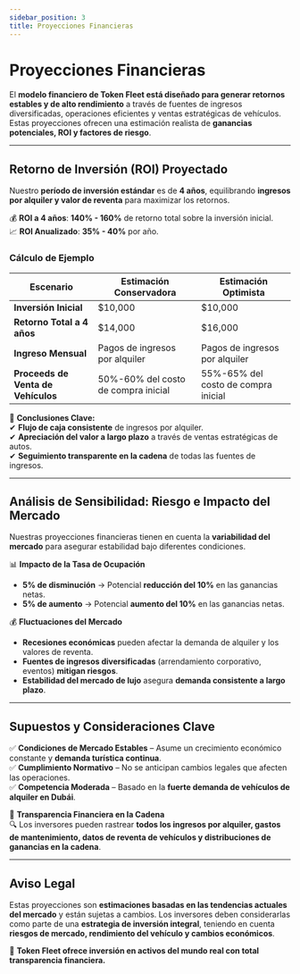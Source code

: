 ```yaml
---
sidebar_position: 3
title: Proyecciones Financieras
---
```


# Proyecciones Financieras  

El **modelo financiero de Token Fleet está diseñado para generar retornos estables y de alto rendimiento** a través de fuentes de ingresos diversificadas, operaciones eficientes y ventas estratégicas de vehículos. Estas proyecciones ofrecen una estimación realista de **ganancias potenciales, ROI y factores de riesgo**.

---

## **Retorno de Inversión (ROI) Proyectado**  

Nuestro **período de inversión estándar** es de **4 años**, equilibrando **ingresos por alquiler y valor de reventa** para maximizar los retornos.  

💰 **ROI a 4 años**: **140% - 160%** de retorno total sobre la inversión inicial.  
📈 **ROI Anualizado**: **35% - 40%** por año.  

### **Cálculo de Ejemplo**  

| **Escenario**       | **Estimación Conservadora** | **Estimación Optimista** |
|--------------------|-------------------------|-------------------------|
| **Inversión Inicial** | $10,000                 | $10,000                 |
| **Retorno Total a 4 años** | $14,000                 | $16,000                 |
| **Ingreso Mensual** | Pagos de ingresos por alquiler | Pagos de ingresos por alquiler |
| **Proceeds de Venta de Vehículos** | 50%-60% del costo de compra inicial | 55%-65% del costo de compra inicial |

📌 **Conclusiones Clave:**  
✔ **Flujo de caja consistente** de ingresos por alquiler.  
✔ **Apreciación del valor a largo plazo** a través de ventas estratégicas de autos.  
✔ **Seguimiento transparente en la cadena** de todas las fuentes de ingresos.  

---

## **Análisis de Sensibilidad: Riesgo e Impacto del Mercado**  

Nuestras proyecciones financieras tienen en cuenta la **variabilidad del mercado** para asegurar estabilidad bajo diferentes condiciones.  

📊 **Impacto de la Tasa de Ocupación**  
- **5% de disminución** → Potencial **reducción del 10%** en las ganancias netas.  
- **5% de aumento** → Potencial **aumento del 10%** en las ganancias netas.  

💰 **Fluctuaciones del Mercado**  
- **Recesiones económicas** pueden afectar la demanda de alquiler y los valores de reventa.  
- **Fuentes de ingresos diversificadas** (arrendamiento corporativo, eventos) **mitigan riesgos**.  
- **Estabilidad del mercado de lujo** asegura **demanda consistente a largo plazo**.  

---

## **Supuestos y Consideraciones Clave**  

✅ **Condiciones de Mercado Estables** – Asume un crecimiento económico constante y **demanda turística continua**.  
✅ **Cumplimiento Normativo** – No se anticipan cambios legales que afecten las operaciones.  
✅ **Competencia Moderada** – Basado en la **fuerte demanda de vehículos de alquiler en Dubái**.  

📌 **Transparencia Financiera en la Cadena**  
🔍 Los inversores pueden rastrear **todos los ingresos por alquiler, gastos de mantenimiento, datos de reventa de vehículos y distribuciones de ganancias en la cadena**.  

---

## **Aviso Legal**  

Estas proyecciones son **estimaciones basadas en las tendencias actuales del mercado** y están sujetas a cambios. Los inversores deben considerarlas como parte de una **estrategia de inversión integral**, teniendo en cuenta **riesgos de mercado, rendimiento del vehículo y cambios económicos**.  

🚀 **Token Fleet ofrece inversión en activos del mundo real con total transparencia financiera.**